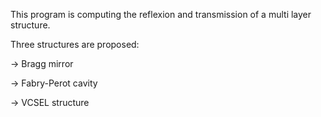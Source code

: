 This program is computing the reflexion and transmission of a multi layer structure.

Three structures are proposed:

-> Bragg mirror

-> Fabry-Perot cavity

-> VCSEL structure
